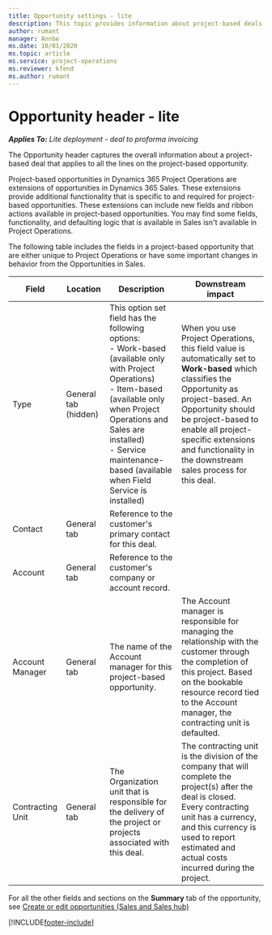 ```yaml
---
title: Opportunity settings - lite
description: This topic provides information about project-based deals and project-based opportunity lines.
author: rumant
manager: Annbe
ms.date: 10/01/2020
ms.topic: article
ms.service: project-operations
ms.reviewer: kfend 
ms.author: rumant
---
```


# Opportunity header - lite

_**Applies To:** Lite deployment - deal to proforma invoicing_

The Opportunity header captures the overall information about a project-based deal that applies to all the lines on the project-based opportunity.

Project-based opportunities in Dynamics 365 Project Operations are extensions of opportunities in Dynamics 365 Sales. These extensions provide additional functionality that is specific to and required for project-based opportunities. These extensions can include new fields and ribbon actions available in project-based opportunities. You may find some fields, functionality, and defaulting logic that is available in Sales isn't available in Project Operations.

The following table includes the fields in a project-based opportunity that are either unique to Project Operations or have some important changes in behavior from the Opportunities in Sales.

| **Field** | **Location** | **Description** | **Downstream impact** |
| --- | --- | --- | --- |
| Type | General tab (hidden) | This option set field has the following options:</br>- Work-based (available only with Project Operations)</br>- Item-based (available only when Project Operations and Sales are installed)</br>- Service maintenance-based (available when Field Service is installed) | When you use Project Operations, this field value is automatically set to **Work-based** which classifies the Opportunity as project-based. An Opportunity should be project-based to enable all project-specific extensions and functionality in the downstream sales process for this deal. |
| Contact | General tab | Reference to the customer's primary contact for this deal. | |
| Account | General tab | Reference to the customer's company or account record. | |
| Account Manager | General tab | The name of the Account manager for this project-based opportunity. | The Account manager is responsible for managing the relationship with the customer through the completion of this project. Based on the bookable resource record tied to the Account manager, the contracting unit is defaulted. |
| Contracting Unit | General tab | The Organization unit that is responsible for the delivery of the project or projects associated with this deal. | The contracting unit is the division of the company that will complete the project(s) after the deal is closed. Every contracting unit has a currency, and this currency is used to report estimated and actual costs incurred during the project. |

For all the other fields and sections on the **Summary** tab of the opportunity, see [Create or edit opportunities (Sales and Sales hub)](/dynamics365/sales-enterprise/create-edit-opportunity-sales)


[!INCLUDE[footer-include](../../includes/footer-banner.md)]